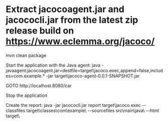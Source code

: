 # Extract jacocoagent.jar and jacococli.jar from the latest zip release build on https://www.eclemma.org/jacoco/

mvn clean package

Start the application with the Java agent:
java -javaagent:jacocoagent.jar=destfile=target\jacoco.exec,append=false,includes=com.example.*  -jar target\jacoco-agent-0.0.1-SNAPSHOT.jar

GOTO http://localhost:8080/car

Stop the application

Create the report:
java -jar jacococli.jar report target\jacoco.exec --classfiles target\classes\com\example\ --sourcefiles src\main\java\ --html target\